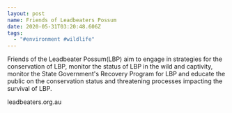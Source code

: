 ```yaml
---
layout: post
name: Friends of Leadbeaters Possum
date: 2020-05-31T03:20:48.606Z
tags:
  - "#environment #wildlife"
---
```

Friends of the Leadbeater Possum(LBP) aim to engage in strategies for the conservation of LBP, monitor the status of LBP in the wild and captivity, monitor the State Government's Recovery Program for LBP and educate the public on the conservation status and threatening processes impacting the survival of LBP.

leadbeaters.org.au